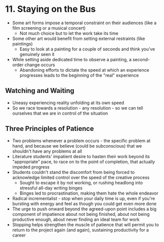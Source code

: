# 11. Staying on the Bus

* Some art forms impose a temporal constraint on their audiences (like a film screening or a musical concert)
  * Not much choice but to let the work take its time
* Some other art would benefit from setting external restraints (like paintings)
  * Easy to look at a painting for a couple of seconds and think you've genuinely seen it
* While setting aside dedicated time to observe a painting, a second-order change occurs
  * Abandoning efforts to dictate the speed at which an experience progresses leads to the beginning of the "real" experience

## Watching and Waiting

* Uneasy experiencing reality unfolding at its own speed
* So we race towards a resolution - any resolution - so we can tell ourselves that we are in control of the situation

## Three Principles of Patience

* Two problems whenever a problem occurs - the specific problem at hand, and because we believe (could be subconscious) that we shouldn't have any problems at all
* Literature students' impatient desire to hasten their work beyond its "appropriate" pace, to race on to the point of completion, that actually impeded progress
* Students couldn't stand the discomfort from being forced to acknowledge limited control over the speed of the creative process
  * Sought to escape it by not working, or rushing headlong into stressful all-day writing binges
  * Binges led to procrastination, making them hate the whole endeavor
* Radical incrementalist - stop when your daily time is up, even if you're bursting with energy and feel as though you could get even more done
* The urge to push onward beyond the agreed-upon point includes a big component of impatience about not being finished, about not being productive enough, about never finding an ideal team for work
* Stopping helps strengthen the muscle of patience that will permit you to return to the project again (and again), sustaining productivity for a career